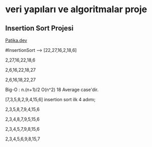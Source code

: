 # veri yapıları ve algoritmalar proje


## Insertion Sort Projesi
[Patika.dev](https://app.patika.dev/elifozturk)

#InsertionSort --> [22,27,16,2,18,6] 

2,27,16,22,18,6

2,6,16,22,18,27

2,6,16,18,22,27

Big-O : n.(n+1)/2 O(n^2) 18 Average case'dir.

[7,3,5,8,2,9,4,15,6] insertion sort ilk 4 adımı;

2,3,5,8,7,9,4,15,6

2,3,4,8,7,9,5,15,6

2,3,4,5,7,9,8,15,6

2,3,4,5,6,9,8,15,7


